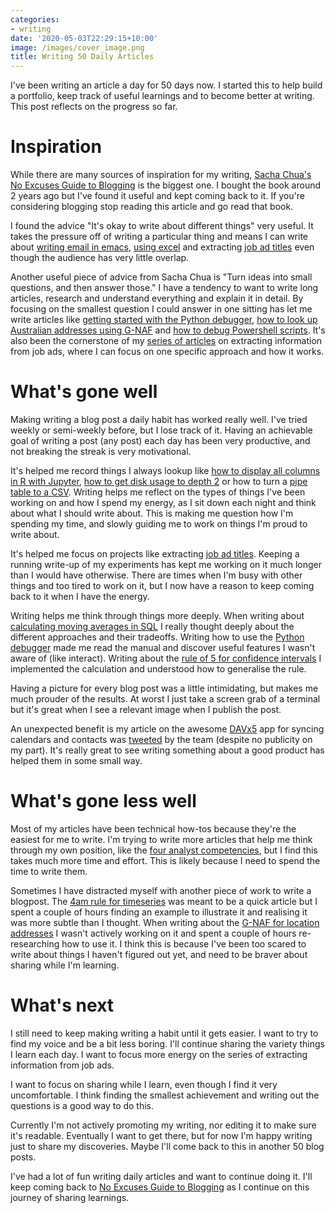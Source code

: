 ```yaml
---
categories:
- writing
date: '2020-05-03T22:29:15+10:00'
image: /images/cover_image.png
title: Writing 50 Daily Articles
---
```


I've been writing an article a day for 50 days now.
I started this to help build a portfolio, keep track of useful learnings and to become better at writing.
This post reflects on the progress so far.

# Inspiration

While there are many sources of inspiration for my writing, [Sacha Chua's](https://sachachua.com) [No Excuses Guide to Blogging](http://sachachua.com/no-excuses-blogging) is the biggest one.
I bought the book around 2 years ago but I've found it useful and kept coming back to it.
If you're considering blogging stop reading this article and go read that book.

I found the advice "It's okay to write about different things" very useful.
It takes the pressure off of writing a particular thing and means I can write about [writing email in emacs](/emacs-email), [using excel](/using-excel) and extracting [job ad titles](/job-title) even though the audience has very little overlap.

Another useful piece of advice from Sacha Chua is "Turn ideas into small questions, and then answer those."
I have a tendency to want to write long articles, research and understand everything and explain it in detail.
By focusing on the smallest question I could answer in one sitting has let me write articles like [getting started with the Python debugger](/pdb), [how to look up Australian addresses using G-NAF](/g-naf) and [how to debug Powershell scripts](/powershell-debugging-write-warning).
It's also been the cornerstone of my [series of articles](/job-title) on extracting information from job ads, where I can focus on one specific approach and how it works.

# What's gone well

Making writing a blog post a daily habit has worked really well.
I've tried weekly or semi-weekly before, but I lose track of it.
Having an achievable goal of writing a post (any post) each day has been very productive, and not breaking the streak is very motivational.

It's helped me record things I always lookup like [how to display all columns in R with Jupyter](/display-r-jupyter), [how to get disk usage to depth 2](/disk-usage) or how to turn a [pipe table to a CSV](/pipetable-csv).
Writing helps me reflect on the types of things I've been working on and how I spend my energy, as I sit down each night and think about what I should write about.
This is making me question how I'm spending my time, and slowly guiding me to work on things I'm proud to write about.

It's helped me focus on projects like extracting [job ad titles](/job-title).
Keeping a running write-up of my experiments has kept me working on it much longer than I would have otherwise.
There are times when I'm busy with other things and too tired to work on it, but I now have a reason to keep coming back to it when I have the energy.

Writing helps me think through things more deeply.
When writing about [calculating moving averages in SQL](/moving-averages-sql) I really thought deeply about the different approaches and their tradeoffs.
Writing how to use the [Python debugger](/pdb) made me read the manual and discover useful features I wasn't aware of (like interact).
Writing about the [rule of 5 for confidence intervals](/rule-of-five) I implemented the calculation and understood how to generalise the rule.

Having a picture for every blog post was a little intimidating, but makes me much prouder of the results.
At worst I just take a screen grab of a terminal but it's great when I see a relevant image when I publish the post.

An unexpected benefit is my article on the awesome [DAVx5](/davx5) app for syncing calendars and contacts was [tweeted](https://twitter.com/davx5app/status/1245287410193358854) by the team (despite no publicity on my part).
It's really great to see writing something about a good product has helped them in some small way.

# What's gone less well

Most of my articles have been technical how-tos because they're the easiest for me to write.
I'm trying to write more articles that help me think through my own position, like the [four analyst competencies](/4-analyst-competencies), but I find this takes much more time and effort.
This is likely because I need to spend the time to write them.

Sometimes I have distracted myself with another piece of work to write a blogpost.
The [4am rule for timeseries](/4am-rule) was meant to be a quick article but I spent a couple of hours finding an example to illustrate it and realising it was more subtle than I thought.
When writing about the [G-NAF for location addresses](/g-naf) I wasn't actively working on it and spent a couple of hours re-researching how to use it.
I think this is because I've been too scared to write about things I haven't figured out yet, and need to be braver about sharing while I'm learning.

# What's next

I still need to keep making writing a habit until it gets easier.
I want to try to find my voice and be a bit less boring.
I'll continue sharing the variety things I learn each day.
I want to focus more energy on the series of extracting information from job ads.

I want to focus on sharing while I learn, even though I find it very uncomfortable.
I think finding the smallest achievement and writing out the questions is a good way to do this.

Currently I'm not actively promoting my writing, nor editing it to make sure it's readable.
Eventually I want to get there, but for now I'm happy writing just to share my discoveries.
Maybe I'll come back to this in another 50 blog posts.

I've had a lot of fun writing daily articles and want to continue doing it.
I'll keep coming back to [No Excuses Guide to Blogging](http://sachachua.com/no-excuses-blogging) as I continue on this journey of sharing learnings.